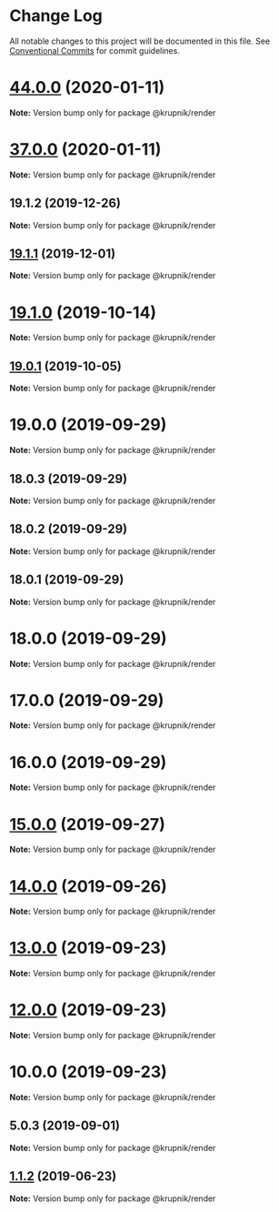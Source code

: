 # Change Log

All notable changes to this project will be documented in this file.
See [Conventional Commits](https://conventionalcommits.org) for commit guidelines.

# [44.0.0](https://github.com/yurikrupniktools/client-apps/compare/@krupnik/render@37.0.0...@krupnik/render@44.0.0) (2020-01-11)

**Note:** Version bump only for package @krupnik/render





# [37.0.0](https://github.com/yurikrupniktools/client-apps/compare/@krupnik/render@19.1.2...@krupnik/render@37.0.0) (2020-01-11)

**Note:** Version bump only for package @krupnik/render





## 19.1.2 (2019-12-26)

**Note:** Version bump only for package @krupnik/render





## [19.1.1](https://github.com/yurikrupniktools/client-apps/compare/@krupnik/render@19.1.0...@krupnik/render@19.1.1) (2019-12-01)

**Note:** Version bump only for package @krupnik/render





# [19.1.0](https://github.com/yurikrupniktools/client-apps/compare/@krupnik/render@19.0.1...@krupnik/render@19.1.0) (2019-10-14)

**Note:** Version bump only for package @krupnik/render





## [19.0.1](https://github.com/yurikrupniktools/client-apps/compare/@krupnik/render@19.0.0...@krupnik/render@19.0.1) (2019-10-05)

**Note:** Version bump only for package @krupnik/render





# 19.0.0 (2019-09-29)

**Note:** Version bump only for package @krupnik/render





## 18.0.3 (2019-09-29)

**Note:** Version bump only for package @krupnik/render





## 18.0.2 (2019-09-29)

**Note:** Version bump only for package @krupnik/render





## 18.0.1 (2019-09-29)

**Note:** Version bump only for package @krupnik/render





# 18.0.0 (2019-09-29)

**Note:** Version bump only for package @krupnik/render





# 17.0.0 (2019-09-29)

**Note:** Version bump only for package @krupnik/render





# 16.0.0 (2019-09-29)

**Note:** Version bump only for package @krupnik/render





# [15.0.0](https://github.com/yurikrupniktools/client-apps/compare/@krupnik/render@14.0.0...@krupnik/render@15.0.0) (2019-09-27)

**Note:** Version bump only for package @krupnik/render





# [14.0.0](https://github.com/yurikrupniktools/client-apps/compare/@krupnik/render@13.0.0...@krupnik/render@14.0.0) (2019-09-26)

**Note:** Version bump only for package @krupnik/render





# [13.0.0](https://github.com/yurikrupniktools/client-apps/compare/@krupnik/render@12.0.0...@krupnik/render@13.0.0) (2019-09-23)

**Note:** Version bump only for package @krupnik/render





# [12.0.0](https://github.com/yurikrupniktools/client-apps/compare/@krupnik/render@10.0.0...@krupnik/render@12.0.0) (2019-09-23)

**Note:** Version bump only for package @krupnik/render





# 10.0.0 (2019-09-23)

**Note:** Version bump only for package @krupnik/render





## 5.0.3 (2019-09-01)

**Note:** Version bump only for package @krupnik/render





## [1.1.2](https://github.com/yurikrupniktools/client-apps/compare/@krupnik/render@1.1.1...@krupnik/render@1.1.2) (2019-06-23)

**Note:** Version bump only for package @krupnik/render
